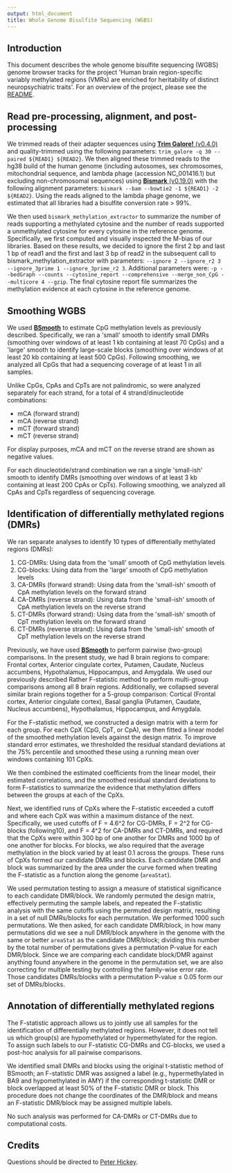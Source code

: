 ```yaml
---
output: html_document
title: Whole Genome Bisulfite Sequencing (WGBS)
---
```


## Introduction

This document describes the whole genome bisulfite sequencing (WGBS) genome browser tracks for the project 'Human brain region-specific variably methylated regions (VMRs) are enriched for heritability of distinct neuropsychiatric traits'. 
For an overview of the project, please see the [README](https://s3.us-east-2.amazonaws.com/brainepigenome/hg19/docs/README.html).

## Read pre-processing, alignment, and post-processing

We trimmed reads of their adapter sequences using [**Trim Galore!** (v0.4.0)](http://www.bioinformatics.babraham.ac.uk/projects/trim_galore/) and quality-trimmed using the following parameters: `trim_galore -q 30 --paired ${READ1} ${READ2}`. 
We then aligned these trimmed reads to the hg38 build of the human genome (including autosomes, sex chromosomes, mitochondrial sequence, and lambda phage (accession NC_001416.1) but excluding non-chromosomal sequences) using [**Bismark** (v0.19.0)](https://www.bioinformatics.babraham.ac.uk/projects/bismark/) with the following alignment parameters: `bismark --bam --bowtie2 -1 ${READ1} -2 ${READ2}`. 
Using the reads aligned to the lambda phage genome, we estimated that all libraries had a bisulfite conversion rate > 99%.

We then used `bismark_methylation_extractor` to summarize the number of reads supporting a methylated cytosine and the number of reads supported a unmethylated cytosine for every cytosine in the reference genome. 
Specifically, we first computed and visually inspected the M-bias of our libraries. 
Based on these results, we decided to ignore the first 2 bp and last 1 bp of read1 and the first and last 3 bp of read2 in the subsequent call to bismark_methylation_extractor with parameters: `--ignore 2 --ignore_r2 3 --ignore_3prime 1 --ignore_3prime_r2 3`. Additional parameters were: `-p --bedGraph --counts --cytosine_report --comprehensive --merge_non_CpG --multicore 4 --gzip`.
The final cytosine report file summarizes the methylation evidence at each cytosine in the reference genome.

## Smoothing WGBS

We used [**BSmooth**](https://bioconductor.org/packages/bsseq/) to estimate CpG methylation levels as previously described. 
Specifically, we ran a 'small' smooth to identify small DMRs (smoothing over windows of at least 1 kb containing at least 70 CpGs) and a 'large' smooth to identify large-scale blocks (smoothing over windows of at least 20 kb containing at least 500 CpGs). 
Following smoothing, we analyzed all CpGs that had a sequencing coverage of at least 1 in all samples.

Unlike CpGs, CpAs and CpTs are not palindromic, so were analyzed separately for each strand, for a total of 4 strand/dinucleotide combinations: 

- mCA (forward strand)
- mCA (reverse strand)
- mCT (forward strand)
- mCT (reverse strand)

For display purposes, mCA and mCT on the reverse strand are shown as negative values.

For each dinucleotide/strand combination we ran a single 'small-ish' smooth to identify DMRs (smoothing over windows of at least 3 kb containing at least 200 CpAs or CpTs). 
Following smoothing, we analyzed all CpAs and CpTs regardless of sequencing coverage.

## Identification of differentially methylated regions (DMRs)

We ran separate analyses to identify 10 types of differentially methylated regions (DMRs):

1. CG-DMRs: Using data from the 'small' smooth of CpG methylation levels
2. CG-blocks: Using data from the 'large' smooth of CpG methylation levels
3. CA-DMRs (forward strand): Using data from the 'small-ish' smooth of CpA methylation levels on the forward strand
4. CA-DMRs (reverse strand): Using data from the 'small-ish' smooth of CpA methylation levels on the reverse strand
5. CT-DMRs (forward strand): Using data from the 'small-ish' smooth of CpT methylation levels on the forward strand
6. CT-DMRs (reverse strand): Using data from the 'small-ish' smooth of CpT methylation levels on the reverse strand

Previously, we have used [**BSmooth**](https://bioconductor.org/packages/bsseq/) to perform pairwise (two-group) comparisons. 
In the present study, we had 8 brain regions to compare: Frontal cortex, Anterior cingulate cortex, Putamen, Caudate, Nucleus accumbens, Hypothalamus, Hippocampus, and Amygdala. 
We used our previously described Rather F-statistic method to perform multi-group comparisons among all 8 brain regions. Additionally, we collapsed several similar brain regions together for a 5-group comparison: Cortical (Frontal cortex, Anterior cingulate cortex), Basal ganglia (Putamen, Caudate, Nucleus accumbens), Hypothalamus, Hippocampus, and Amygdala.

For the F-statistic method, we constructed a design matrix with a term for each group. 
For each CpX (CpG, CpT, or CpA), we then fitted a linear model of the smoothed methylation levels against the design matrix. 
To improve standard error estimates, we thresholded the residual standard deviations at the 75% percentile and smoothed these using a running mean over windows containing 101 CpXs.

We then combined the estimated coefficients from the linear model, their estimated correlations, and the smoothed residual standard deviations to form F-statistics to summarize the evidence that methylation differs between the groups at each of the CpXs.

Next, we identified runs of CpXs where the F-statistic exceeded a cutoff and where each CpX was within a maximum distance of the next. 
Specifically, we used cutoffs of F = 4.6^2 for CG-DMRs, F = 2^2 for CG-blocks (following10), and F = 4^2 for CA-DMRs and CT-DMRs, and required that the CpXs were within 300 bp of one another 
for DMRs and 1000 bp of one another for blocks. 
For blocks, we also required that the average methylation in the block varied by at least 0.1 across the groups. 
These runs of CpXs formed our candidate DMRs and blocks.
Each candidate DMR and block was summarized by the area under the curve formed when treating the F-statistic as a function along the genome (`areaStat`).

We used permutation testing to assign a measure of statistical significance to each candidate DMR/block. 
We randomly permuted the design matrix, effectively permuting the sample labels, and repeated the F-statistic analysis with the same cutoffs using the permuted design matrix, resulting in a set of null DMRs/blocks for each permutation. 
We performed 1000 such permutations. 
We then asked, for each candidate DMR/block, in how many permutations did we see a null DMR/block anywhere in the genome with the same or better `areaStat` as the candidate DMR/block; dividing this number by the total number of permutations gives a permutation P-value for each DMR/block. 
Since we are comparing each candidate block/DMR against anything found anywhere in the genome in the permutation set, we are also correcting for multiple testing by controlling the family-wise error rate. 
Those candidates DMRs/blocks with a permutation P-value ≤ 0.05 form our set of DMRs/blocks.

## Annotation of differentially methylated regions

The F-statistic approach allows us to jointly use all samples for the identification of differentially methylated regions. 
However, it does not tell us which group(s) are hypomethylated or hypermethylated for the region. 
To assign such labels to our F-statistic CG-DMRs and CG-blocks, we used a post-hoc analysis for all pairwise comparisons.

We identified small DMRs and blocks using the original t-statistic method of BSmooth; an F-statistic DMR was assigned a label (e.g., hypermethylated in BA9 and hypomethylated in AMY) if the corresponding t-statistic DMR or block overlapped at least 50% of the F-statistic DMR or block. 
This procedure does not change the coordinates of the DMR/block and means an F-statistic DMR/block may be assigned multiple labels. 

No such analysis was performed for CA-DMRs or CT-DMRs due to computational costs.

## Credits

Questions should be directed to [Peter Hickey](mailto:peter.hickey@gmail.com).


